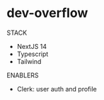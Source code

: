 # dev-overflow

STACK

- NextJS 14
- Typescript
- Tailwind

ENABLERS

- Clerk: user auth and profile

